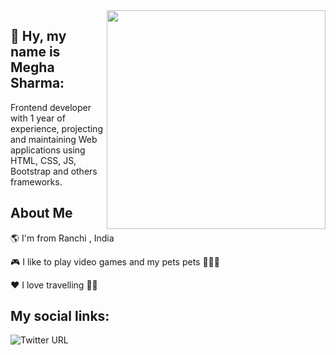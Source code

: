 <img align="right" width="350" height="350" src="https://media.giphy.com/media/fAnzw6YK33jMwzp5wp/giphy.gif">


## 👋  Hy, my name is Megha Sharma:  

Frontend developer with 1 year of experience, projecting and maintaining Web applications using HTML, CSS, JS, Bootstrap and others frameworks.


## About Me

🌎 I'm from Ranchi , India

🎮 I like to play video games and my pets pets 🐶🐱🐱

❤️ I love travelling 🛫🛬



## My social links:

![Twitter URL](https://twitter.com/Megha_5_sharma) 


